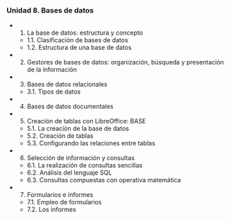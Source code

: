 ### Unidad 8. Bases de datos

- 1. La base de datos: estructura y concepto
  - 1.1. Clasificación de bases de datos
  - 1.2. Estructura de una base de datos
- 2. Gestores de bases de datos: organización, búsqueda y presentación de la información
- 3. Bases de datos relacionales
  - 3.1. Tipos de datos
- 4. Bases de datos documentales
- 5. Creación de tablas con LibreOffice: BASE
  - 5.1. La creación de la base de datos
  - 5.2. Creación de tablas
  - 5.3. Configurando las relaciones entre tablas 
- 6. Selección de información y consultas 
  - 6.1. La realización de consultas sencillas 
  - 6.2. Análisis del lenguaje SQL 
  - 6.3. Consultas compuestas con operativa matemática 
- 7. Formularios e informes 
  - 7.1. Empleo de formularios 
  - 7.2. Los informes 
